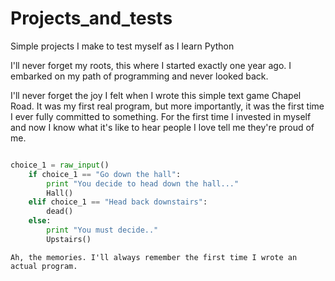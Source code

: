 # Projects_and_tests
Simple projects I make to test myself as I learn Python

I'll never forget my roots, this where I started exactly one year ago. I embarked on my path of programming and never looked back.

I'll never forget the joy I felt when I wrote this simple text game Chapel Road. It was my first real program, but more importantly, it was the first time I ever fully committed to something. For the first time I invested in myself and now I know what it's like to hear people I love tell me they're proud of me. 


```python

choice_1 = raw_input() 
	if choice_1 == "Go down the hall": 
		print "You decide to head down the hall..."
		Hall() 
	elif choice_1 == "Head back downstairs": 
		dead() 
	else: 
		print "You must decide.."
		Upstairs() 
```
	
	
	Ah, the memories. I'll always remember the first time I wrote an actual program.
